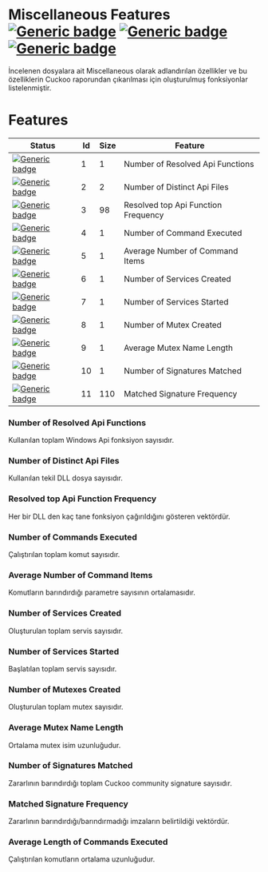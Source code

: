 
# Miscellaneous Features [![Generic badge](https://img.shields.io/badge/0-Failed-red.svg)](https://shields.io/) [![Generic badge](https://img.shields.io/badge/11-Waiting-yellow.svg)](https://shields.io/) [![Generic badge](https://img.shields.io/badge/0-New-blue.svg)](https://shields.io/)

İncelenen dosyalara ait Miscellaneous olarak adlandırılan özellikler ve bu özelliklerin Cuckoo raporundan çıkarılması için oluşturulmuş fonksiyonlar listelenmiştir.

# Features

| Status | Id | Size | Feature |
| ------ | ------ | ------ | ------ |
| [![Generic badge](https://img.shields.io/badge/Test-Waiting-yellow.svg)](https://shields.io/) | 1 | 1 | Number of Resolved Api Functions |
| [![Generic badge](https://img.shields.io/badge/Test-Waiting-yellow.svg)](https://shields.io/) | 2 | 2 | Number of Distinct Api Files |
| [![Generic badge](https://img.shields.io/badge/Test-Waiting-yellow.svg)](https://shields.io/) | 3 | 98 | Resolved top Api Function Frequency |
| [![Generic badge](https://img.shields.io/badge/Test-Waiting-yellow.svg)](https://shields.io/) | 4 | 1 | Number of Command Executed |
| [![Generic badge](https://img.shields.io/badge/Test-Waiting-yellow.svg)](https://shields.io/) | 5 | 1 | Average Number of Command Items |
| [![Generic badge](https://img.shields.io/badge/Test-Waiting-yellow.svg)](https://shields.io/) | 6 | 1 | Number of Services Created |
| [![Generic badge](https://img.shields.io/badge/Test-Waiting-yellow.svg)](https://shields.io/) | 7 | 1 | Number of Services Started |
| [![Generic badge](https://img.shields.io/badge/Test-Waiting-yellow.svg)](https://shields.io/) | 8 | 1 | Number of Mutex Created |
| [![Generic badge](https://img.shields.io/badge/Test-Waiting-yellow.svg)](https://shields.io/) | 9 | 1 | Average Mutex Name Length |
| [![Generic badge](https://img.shields.io/badge/Test-Waiting-yellow.svg)](https://shields.io/) | 10 | 1 | Number of Signatures Matched |
| [![Generic badge](https://img.shields.io/badge/Test-Waiting-yellow.svg)](https://shields.io/) | 11 | 110 | Matched Signature Frequency |

### Number of Resolved Api Functions
Kullanılan toplam Windows Api fonksiyon sayısıdır.

### Number of Distinct Api Files
Kullanılan tekil DLL dosya sayısıdır.

### Resolved top Api Function Frequency
Her bir DLL den kaç tane fonksiyon çağırıldığını gösteren vektördür.

### Number of Commands Executed
Çalıştırılan toplam komut sayısıdır.

### Average Number of Command Items
Komutların barındırdığı parametre sayısının ortalamasıdır.

### Number of Services Created
Oluşturulan toplam servis sayısıdır.

### Number of Services Started
Başlatılan toplam servis sayısıdır.

### Number of Mutexes Created
Oluşturulan toplam mutex sayısıdır.

### Average Mutex Name Length
Ortalama mutex isim uzunluğudur.

### Number of Signatures Matched
Zararlının barındırdığı toplam Cuckoo community signature sayısıdır.

### Matched Signature Frequency
Zararlının barındırdığı/barındırmadığı imzaların belirtildiği vektördür.

### Average Length of Commands Executed
Çalıştırılan komutların ortalama uzunluğudur.
